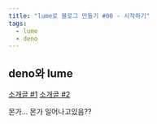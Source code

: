 ```yaml
---
title: "lume로 블로그 만들기 #00 - 시작하기"
tags:
  - lume
  - deno
---
```


## deno와 lume

[소개글 #1](https://jhyeok.com/deno-experience/)
[소개글 #2](https://han41858.tistory.com/55)

몬가... 몬가 일어나고있음??